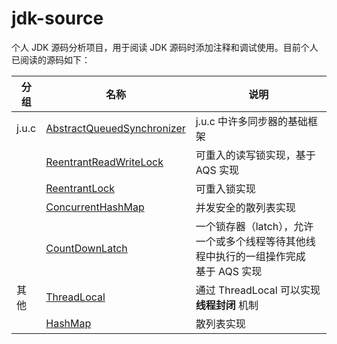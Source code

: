 # jdk-source

个人 JDK 源码分析项目，用于阅读 JDK 源码时添加注释和调试使用。目前个人已阅读的源码如下：

| 分组  | 名称                                                         | 说明                                                         |
| ----- | ------------------------------------------------------------ | ------------------------------------------------------------ |
| j.u.c | [AbstractQueuedSynchronizer](jdk-16.0.2/src/java.base/java/util/concurrent/locks/AbstractQueuedSynchronizer.java) | j.u.c 中许多同步器的基础框架                                 |
|       | [ReentrantReadWriteLock](jdk-16.0.2/src/java.base/java/util/concurrent/locks/ReentrantReadWriteLock.java) | 可重入的读写锁实现，基于 AQS 实现                            |
|       | [ReentrantLock](jdk-16.0.2/src/java.base/java/util/concurrent/locks/ReentrantLock.java) | 可重入锁实现                                                 |
|       | [ConcurrentHashMap](jdk-16.0.2/src/java.base/java/util/concurrent/ConcurrentHashMap.java) | 并发安全的散列表实现                                         |
|       | [CountDownLatch](jdk-16.0.2/src/java.base/java/util/concurrent/locks/CountDownLatch.java) | 一个锁存器（latch），允许一个或多个线程等待其他线程中执行的一组操作完成<br />基于 AQS 实现 |
| 其他  | [ThreadLocal](jdk-16.0.2/src/java.base/java/lang/ThreadLocal.java) | 通过 ThreadLocal 可以实现 __线程封闭__ 机制                  |
|       | [HashMap](jdk-16.0.2/src/java.base/java/util/HashMap.java)   | 散列表实现                                                   |

